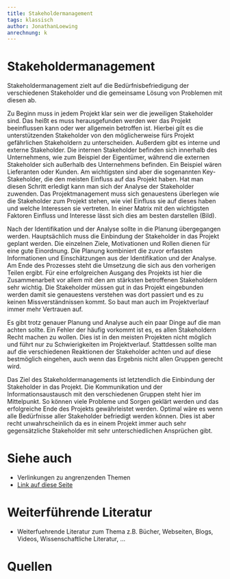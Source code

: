 ```yaml
---
title: Stakeholdermanagement
tags: klassisch
author: JonathanLoewing
anrechnung: k
---
```

# Stakeholdermanagement
Stakeholdermanagement zielt auf die Bedürfnisbefriedigung der verschiedenen Stakeholder und die gemeinsame Lösung von Problemen mit diesen ab.

Zu Beginn muss in jedem Projekt klar sein wer die jeweiligen Stakeholder sind. 
Das heißt es muss herausgefunden werden wer das Projekt beeinflussen kann oder wer allgemein betroffen ist. 
Hierbei gilt es die unterstützenden Stakeholder von den möglicherweise fürs Projekt gefährlichen Stakeholdern zu unterscheiden. Außerdem gibt es interne und externe Stakeholder. 
Die internen Stakeholder befinden sich innerhalb des Unternehmens, wie zum Beispiel der Eigentümer, während die externen Stakeholder sich außerhalb des Unternehmens befinden. 
Ein Beispiel wären Lieferanten oder Kunden. Am wichtigsten sind aber die sogenannten Key-Stakeholder, die den meisten Einfluss auf das Projekt haben. Hat man diesen Schritt 
erledigt kann man sich der Analyse der Stakeholder zuwenden. Das Projektmanagement muss sich genauestens überlegen wie die Stakeholder zum Projekt stehen, wie viel Einfluss 
sie auf dieses haben und welche Interessen sie vertreten. In einer Matrix mit den wichtigsten Faktoren Einfluss und Interesse lässt sich dies am besten darstellen (Bild). 

Nach der Identifikation und der Analyse sollte in die Planung übergegangen werden. Hauptsächlich muss die Einbindung der Stakeholder in das Projekt geplant werden. Die 
einzelnen Ziele, Motivationen und Rollen dienen für eine gute Einordnung. Die Planung kombiniert die zuvor erfassten Informationen und Einschätzungen aus der Identifikation 
und der Analyse. Am Ende des Prozesses steht die Umsetzung die sich aus den vorherigen Teilen ergibt. Für eine erfolgreichen Ausgang des Projekts ist hier die Zusammenarbeit 
vor allem mit den am stärksten betroffenen Stakeholdern sehr wichtig. Die  Stakeholder müssen gut in das Projekt eingebunden werden damit sie genauestens verstehen was dort 
passiert und es zu keinen Missverständnissen kommt. So baut man auch im Projektverlauf immer mehr Vertrauen auf.

Es gibt trotz genauer Planung und Analyse auch ein paar Dinge auf die man achten sollte. Ein Fehler der häufig vorkommt ist es, es allen Stakeholdern Recht machen zu wollen. 
Dies ist in den meisten Projekten nicht möglich und führt nur zu Schwierigkeiten im Projektverlauf. Stattdessen sollte man auf die verschiedenen Reaktionen der Stakeholder 
achten und auf diese bestmöglich eingehen, auch wenn das Ergebnis nicht allen Gruppen gerecht wird.

Das Ziel des Stakeholdermanagements ist letztendlich die Einbindung der Stakeholder in das Projekt. Die Kommunikation und der Informationsaustausch mit den verschiedenen Gruppen steht hier im Mittelpunkt. So können viele Probleme und Sorgen geklärt werden und das erfolgreiche Ende des Projekts gewährleistet werden. Optimal wäre es wenn alle Bedürfnisse aller Stakeholder befriedigt werden können. Dies ist aber recht unwahrscheinlich da es in einem Projekt immer auch sehr gegensätzliche Stakeholder mit sehr unterschiedlichen Ansprüchen gibt.



# Siehe auch

* Verlinkungen zu angrenzenden Themen
* [Link auf diese Seite](Stakeholdermanagement.md)

# Weiterführende Literatur

* Weiterfuehrende Literatur zum Thema z.B. Bücher, Webseiten, Blogs, Videos, Wissenschaftliche Literatur, ...

# Quellen

[^1]: Quellen die ihr im Text verwendet habt z.B. Bücher, Webseiten, Blogs, Videos, Wissenschaftliche Literatur, ... (eine Quelle in eine Zeile, keine Zeilenumbrüche machen)
[^2]: [A Guide to the Project Management Body of Knowledge (PMBOK® Guide)](https://www.pmi.org/pmbok-guide-standards/foundational/PMBOK)
[^3]: [Basic Formatting Syntax for GitHub flavored Markdown](https://docs.github.com/en/github/writing-on-github/getting-started-with-writing-and-formatting-on-github/basic-writing-and-formatting-syntax)
[^4]: [Advanced Formatting Syntax for GitHub flavored Markdown](https://docs.github.com/en/github/writing-on-github/working-with-advanced-formatting/organizing-information-with-tables)

